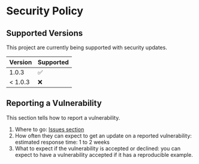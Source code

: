 # Security Policy

## Supported Versions

This project are currently being supported with security updates.

| Version | Supported          |
| ------- | ------------------ |
| 1.0.3   | :white_check_mark: |
| < 1.0.3 | :x:                |

## Reporting a Vulnerability

This section tells how to report a vulnerability.

1. Where to go: [Issues section](https://github.com/trouchet/eule/issues)
2. How often they can expect to get an update on a reported vulnerability: estimated response time: 1 to 2 weeks
3. What to expect if the vulnerability is accepted or declined: you can expect to have a vulnerability accepted if it has a reproducible example.
